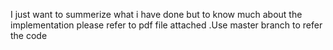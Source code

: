 I just want to summerize what i have done but to know much about the implementation please refer to pdf file attached .Use master branch to refer the code 
